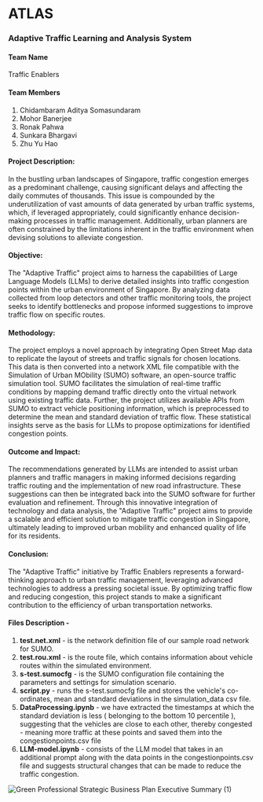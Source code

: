 # ATLAS
### Adaptive Traffic Learning and Analysis System

#### Team Name
Traffic Enablers

#### Team Members 
1. Chidambaram Aditya Somasundaram
2. Mohor Banerjee
3. Ronak Pahwa
4. Sunkara Bhargavi
5. Zhu Yu Hao

#### Project Description:
In the bustling urban landscapes of Singapore, traffic congestion emerges as a predominant challenge, causing significant delays and affecting the daily commutes of thousands. This issue is compounded by the underutilization of vast amounts of data generated by urban traffic systems, which, if leveraged appropriately, could significantly enhance decision-making processes in traffic management. Additionally, urban planners are often constrained by the limitations inherent in the traffic environment when devising solutions to alleviate congestion.

#### Objective:
The "Adaptive Traffic" project aims to harness the capabilities of Large Language Models (LLMs) to derive detailed insights into traffic congestion points within the urban environment of Singapore. By analyzing data collected from loop detectors and other traffic monitoring tools, the project seeks to identify bottlenecks and propose informed suggestions to improve traffic flow on specific routes.

#### Methodology:
The project employs a novel approach by integrating Open Street Map data to replicate the layout of streets and traffic signals for chosen locations. This data is then converted into a network XML file compatible with the Simulation of Urban MObility (SUMO) software, an open-source traffic simulation tool. SUMO facilitates the simulation of real-time traffic conditions by mapping demand traffic directly onto the virtual network using existing traffic data.
Further, the project utilizes available APIs from SUMO to extract vehicle positioning information, which is preprocessed to determine the mean and standard deviation of traffic flow. These statistical insights serve as the basis for LLMs to propose optimizations for identified congestion points.

#### Outcome and Impact:
The recommendations generated by LLMs are intended to assist urban planners and traffic managers in making informed decisions regarding traffic routing and the implementation of new road infrastructure. These suggestions can then be integrated back into the SUMO software for further evaluation and refinement.
Through this innovative integration of technology and data analysis, the "Adaptive Traffic" project aims to provide a scalable and efficient solution to mitigate traffic congestion in Singapore, ultimately leading to improved urban mobility and enhanced quality of life for its residents.

#### Conclusion:
The "Adaptive Traffic" initiative by Traffic Enablers represents a forward-thinking approach to urban traffic management, leveraging advanced technologies to address a pressing societal issue. By optimizing traffic flow and reducing congestion, this project stands to make a significant contribution to the efficiency of urban transportation networks.

#### Files Description -
1. <b>test.net.xml</b> - is the network definition file of our sample road network for SUMO.
2. <b>test.rou.xml</b> - is the route file, which contains information about vehicle routes within the simulated environment.
3. <b>s-test.sumocfg</b> - is the SUMO configuration file containing the parameters and settings for simulation scenario.
4. <b>script.py</b> - runs the s-test.sumocfg file and stores the vehicle's co-ordinates, mean and standard deviations in the simulation_data csv file.
5. <b>DataProcessing.ipynb</b> - we have extracted the timestamps at which the standard deviation is less ( belonging to the bottom 10 percentile ), suggesting that the vehicles are close to each other, thereby congested - meaning more traffic at these points and saved them into the congestionpoints.csv file
6. <b>LLM-model.ipynb</b> - consists of the LLM model that takes in an additional prompt along with the data points in the congestionpoints.csv file and suggests structural changes that can be made to reduce the traffic congestion.
   
![Green Professional Strategic Business Plan Executive Summary (1)](https://github.com/S-Bhargavii/ATLAS/assets/112262559/fcc1c0f5-a0f5-488d-9690-bbed88208c4b)
